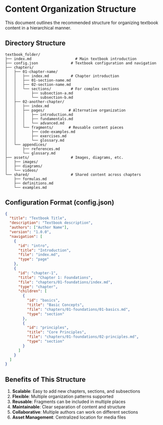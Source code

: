 # Content Organization Structure

This document outlines the recommended structure for organizing textbook content in a hierarchical manner.

## Directory Structure

```
textbook_folder/
├── index.md                    # Main textbook introduction
├── config.json               # Textbook configuration and navigation
├── chapters/
│   ├── 01-chapter-name/
│   │   ├── index.md          # Chapter introduction
│   │   ├── 01-section-name.md
│   │   ├── 02-section-name.md
│   │   └── sections/         # For complex sections
│   │       ├── subsection-a.md
│   │       └── subsection-b.md
│   ├── 02-another-chapter/
│   │   ├── index.md
│   │   ├── pages/           # Alternative organization
│   │   │   ├── introduction.md
│   │   │   ├── fundamentals.md
│   │   │   └── advanced.md
│   │   └── fragments/       # Reusable content pieces
│   │       ├── code-examples.md
│   │       ├── exercises.md
│   │       └── glossary.md
│   └── appendices/
│       ├── references.md
│       └── glossary.md
├── assets/                   # Images, diagrams, etc.
│   ├── images/
│   ├── diagrams/
│   └── videos/
└── shared/                   # Shared content across chapters
    ├── formulas.md
    ├── definitions.md
    └── examples.md
```

## Configuration Format (config.json)

```json
{
  "title": "Textbook Title",
  "description": "Textbook description",
  "authors": ["Author Name"],
  "version": "1.0.0",
  "navigation": [
    {
      "id": "intro",
      "title": "Introduction",
      "file": "index.md",
      "type": "page"
    },
    {
      "id": "chapter-1",
      "title": "Chapter 1: Foundations",
      "file": "chapters/01-foundations/index.md",
      "type": "chapter",
      "children": [
        {
          "id": "basics",
          "title": "Basic Concepts",
          "file": "chapters/01-foundations/01-basics.md",
          "type": "section"
        },
        {
          "id": "principles",
          "title": "Core Principles",
          "file": "chapters/01-foundations/02-principles.md",
          "type": "section"
        }
      ]
    }
  ]
}
```

## Benefits of This Structure

1. **Scalable**: Easy to add new chapters, sections, and subsections
2. **Flexible**: Multiple organization patterns supported
3. **Reusable**: Fragments can be included in multiple places
4. **Maintainable**: Clear separation of content and structure
5. **Collaborative**: Multiple authors can work on different sections
6. **Asset Management**: Centralized location for media files
